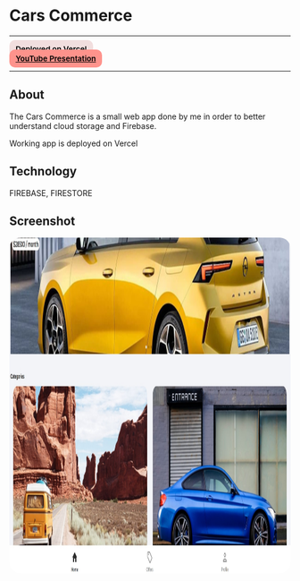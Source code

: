 # Cars Commerce

---

<div>
<a href="https://cars-commerce.vercel.app/" target="_blank" rel="noopener noreferrer"
    style="padding:0.5rem 0.7rem;
    color: black;
    background: #F1DEDE;
    border-radius:10px;
    font-size:0.85rem;
    font-weight:600;">Deployed on Vercel</a> <br/> 
<a href="#" target="_blank" rel="noopener noreferrer"
    style="padding:0.5rem 0.7rem;
    color: black;
    background: #FE938C;
    border-radius:10px;
    font-size:0.85rem;
    font-weight:600;">YouTube Presentation</a> 
</div>

---

## About

<p>The Cars Commerce is a small web app done by me in order to better understand  cloud storage and Firebase.</p>

<p>Working app is deployed on Vercel</p>

## Technology

<p>FIREBASE, FIRESTORE</p>

## Screenshot

<img src="/screenshot.jpg" height="600" style="border-radius:20px;margin-bottom:2rem;" />
